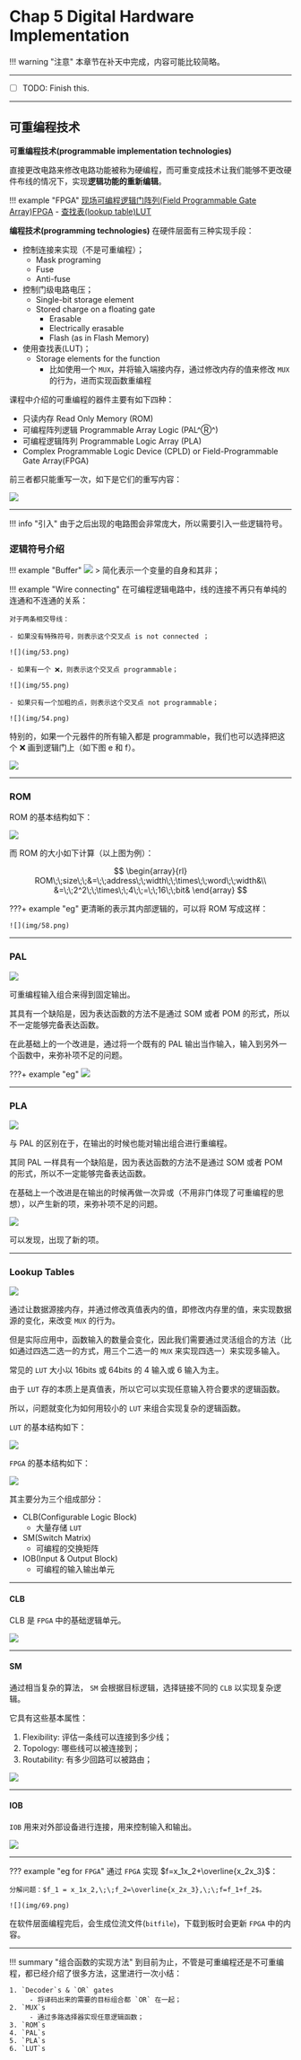 # Chap 5 Digital Hardware Implementation

!!! warning "注意"
    本章节在补天中完成，内容可能比较简略。

---

- [ ] TODO: Finish this.

---

## 可重编程技术

**可重编程技术(programmable implementation technologies)**

直接更改电路来修改电路功能被称为硬编程，而可重变成技术让我们能够不更改硬件布线的情况下，实现**逻辑功能的重新编辑**。

!!! example "FPGA"
    [现场可编程逻辑门阵列(Field Programmable Gate Array)FPGA](https://zh.wikipedia.org/zh-cn/%E7%8E%B0%E5%9C%BA%E5%8F%AF%E7%BC%96%E7%A8%8B%E9%80%BB%E8%BE%91%E9%97%A8%E9%98%B5%E5%88%97)
    - [查找表(lookup table)LUT](https://zh.m.wikipedia.org/zh-hans/%E6%9F%A5%E6%89%BE%E8%A1%A8)

**编程技术(programming technologies)** 在硬件层面有三种实现手段：

- 控制连接来实现（不是可重编程）；
    - Mask programing
    - Fuse
    - Anti-fuse
- 控制门级电路电压；
    - Single-bit storage element
    - Stored charge on a floating gate
        - Erasable
        - Electrically erasable
        - Flash (as in Flash Memory) 
- 使用查找表(LUT)；
    - Storage elements for the function
        - 比如使用一个 `MUX`，并将输入端接内存，通过修改内存的值来修改 `MUX` 的行为，进而实现函数重编程

课程中介绍的可重编程的器件主要有如下四种：

- 只读内存 Read Only Memory (ROM) 
- 可编程阵列逻辑 Programmable Array Logic (PAL^Ⓡ^)
- 可编程逻辑阵列 Programmable Logic Array (PLA)
- Complex Programmable Logic Device (CPLD) or Field-Programmable Gate Array(FPGA)

前三者都只能重写一次，如下是它们的重写内容：

![](img/51.png)

---

!!! info "引入"
    由于之后出现的电路图会非常庞大，所以需要引入一些逻辑符号。

### 逻辑符号介绍

!!! example "Buffer"
    ![](img/52.png)
    > 简化表示一个变量的自身和其非；

!!! example "Wire connecting"
    在可编程逻辑电路中，线的连接不再只有单纯的连通和不连通的关系：

    对于两条相交导线：
    
    - 如果没有特殊符号，则表示这个交叉点 is not connected ；

    ![](img/53.png)

    - 如果有一个 ❌，则表示这个交叉点 programmable；

    ![](img/55.png)

    - 如果只有一个加粗的点，则表示这个交叉点 not programmable；

    ![](img/54.png)

特别的，如果一个元器件的所有输入都是 programmable，我们也可以选择把这个 ❌ 画到逻辑门上（如下图 e 和 f）。

![](img/56.png)

---

### ROM

ROM 的基本结构如下：

![](img/57.png)

而 ROM 的大小如下计算（以上图为例）：

$$
\begin{array}{rl}
    ROM\;\;size\;\;&=\;\;address\;\;width\;\;\times\;\;word\;\;width&\\
                   &=\;\;2^2\;\;\times\;\;4\;\;=\;\;16\;\;bit&
\end{array}
$$

???+ example "eg"
    更清晰的表示其内部逻辑的，可以将 ROM 写成这样：

    ![](img/58.png)

---

### PAL

![](img/59.png)

可重编程输入组合来得到固定输出。

其具有一个缺陷是，因为表达函数的方法不是通过 SOM 或者 POM 的形式，所以不一定能够完备表达函数。

在此基础上的一个改进是，通过将一个既有的 PAL 输出当作输入，输入到另外一个函数中，来弥补项不足的问题。

???+ example "eg"
    ![](img/60.png)


---

### PLA 

![](img/61.png)

与 PAL 的区别在于，在输出的时候也能对输出组合进行重编程。

其同 PAL 一样具有一个缺陷是，因为表达函数的方法不是通过 SOM 或者 POM 的形式，所以不一定能够完备表达函数。

在基础上一个改进是在输出的时候再做一次异或（不用非门体现了可重编程的思想），以产生新的项，来弥补项不足的问题。

![](img/62.png)

可以发现，出现了新的项。

---

### Lookup Tables

![](img/63.png)

通过让数据源接内存，并通过修改真值表内的值，即修改内存里的值，来实现数据源的变化，来改变 `MUX` 的行为。

但是实际应用中，函数输入的数量会变化，因此我们需要通过灵活组合的方法（比如通过四选二选一的方式，用三个二选一的 `MUX` 来实现四选一）来实现多输入。

常见的 `LUT` 大小以 16bits 或 64bits 的 4 输入或 6 输入为主。

由于 `LUT` 存的本质上是真值表，所以它可以实现任意输入符合要求的逻辑函数。

所以，问题就变化为如何用较小的 `LUT` 来组合实现复杂的逻辑函数。

`LUT` 的基本结构如下：

![](img/64.png)



`FPGA` 的基本结构如下：

![](img/65.png)

其主要分为三个组成部分：

- CLB(Configurable Logic Block)
    - 大量存储 `LUT`
- SM(Switch Matrix)
    - 可编程的交换矩阵
- IOB(Input & Output Block)
    - 可编程的输入输出单元

---

#### CLB

CLB 是 `FPGA` 中的基础逻辑单元。

![](img/66.png)

---

#### SM

通过相当复杂的算法， `SM` 会根据目标逻辑，选择链接不同的 `CLB` 以实现复杂逻辑。

它具有这些基本属性：

1. Flexibility: 评估一条线可以连接到多少线；
2. Topology: 哪些线可以被连接到；
3. Routability: 有多少回路可以被路由；

![](img/68.png)

---

#### IOB

`IOB` 用来对外部设备进行连接，用来控制输入和输出。

![](img/67.png)

---

??? example "eg for `FPGA`"
    通过 `FPGA` 实现 $f=x_1x_2+\overline{x_2x_3}$：

    分解问题：$f_1 = x_1x_2,\;\;f_2=\overline{x_2x_3},\;\;f=f_1+f_2$。

    ![](img/69.png)

在软件层面编程完后，会生成位流文件(`bitfile`)，下载到板时会更新 `FPGA` 中的内容。

---

!!! summary "组合函数的实现方法"
    到目前为止，不管是可重编程还是不可重编程，都已经介绍了很多方法，这里进行一次小结：

    1. `Decoder`s & `OR` gates
         - 将译码出来的需要的目标组合都 `OR` 在一起；
    2. `MUX`s
         - 通过多路选择器实现任意逻辑函数； 
    3. `ROM`s
    4. `PAL`s
    5. `PLA`s
    6. `LUT`s

